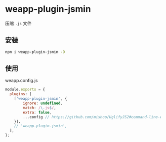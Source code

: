# weapp-plugin-jsmin

压缩 `.js` 文件

## 安装 

```bash
npm i weapp-plugin-jsmin -D
```

## 使用
weapp.config.js

```js
module.exports = {
  plugins: [
    ['weapp-plugin-jsmin', {
        ignore: undefined,
        match: /\.js$/,
        extra: false,
        ...config // https://github.com/mishoo/UglifyJS2#command-line-options
    }]，
    // 'weapp-plugin-jsmin',
  ],
};
```